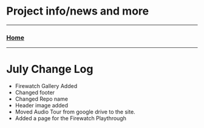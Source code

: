 # Project info/news and more
 
---
 
### [Home](/)  
 
---
 
# July Change Log

- Firewatch Gallery Added
- Changed footer
- Changed Repo name
- Header image added
- Moved Audio Tour from google drive to the site.
- Added a page for the Firewatch Playthrough

